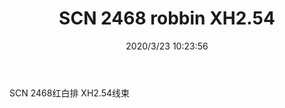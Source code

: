 ﻿---
layout: post 
title: SCN 2468 robbin XH2.54
tags: SCN
categories: wire-harness
overview: 
series: 
part_number: KR37
thumb_img: static/202003/302-thumb-20200323182438.jpg
image: static/202003/302-20200323182438.jpg
date: 2020/3/23 10:23:56
---


SCN 2468红白排 XH2.54线束

